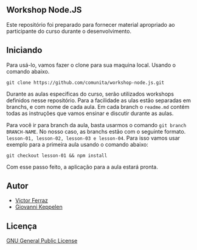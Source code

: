 ## Workshop Node.JS

Este repositório foi preparado para fornecer material apropriado ao participante do curso durante o desenvolvimento.

## Iniciando

Para usá-lo, vamos fazer o clone para sua maquina local. Usando o comando abaixo.

```
git clone https://github.com/comunita/workshop-node.js.git
```

Durante as aulas especificas do curso, serão utilizados workshops definidos nesse repositório. Para a facilidade as ulas estão separadas em branchs, e com nome de cada aula. Em cada branch o `readme.md` contém todas as instruções que vamos ensinar e discutir durante as aulas.

Para você ir para branch da aula, basta usarmos o comando `git branch BRANCH-NAME`. No nosso caso, as branchs estão com o seguinte formato. `lesson-01, lesson-02, lesson-03 e lesson-04`. Para isso vamos usar exemplo para a primeira aula usando o comando abaixo:

```shel
git checkout lesson-01 && npm install
```

Com esse passo feito, a aplicação para a aula estará pronta.

## Autor

- [Victor Ferraz](https://github.com/victorferraz)
- [Giovanni Keppelen](https://github.com/keppelen)

## Licença

[GNU General Public License](./LICENSE)
